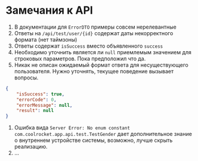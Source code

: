 # Замечания к API

1. В документации для `ErrorDTO` примеры совсем нерелевантные
1. Ответы на `/api/test/user/{id}` содержат даты некорректного формата (нет таймзоны)
1. Ответы содержат `isSuccess` вместо объявленного `success`
1. Необходимо уточнить является ли `null` приемлемым значением для строковых параметров. Пока предположил что да.
1. Никак не описан ожидаемый формат ответа для несуществующего пользователя. Нужно уточнять, текущее поведение вызывает вопросы.
```json
{
    "isSuccess": true,
    "errorCode": 0,
    "errorMessage": null,
    "result": null
}
```
1. Ошибка вида `Server Error: No enum constant com.coolrocket.app.api.test.TestGender` дает дополнительное знание о внутреннем устройстве системы, возможно, лучше скрыть реализацию. 
1. ...
